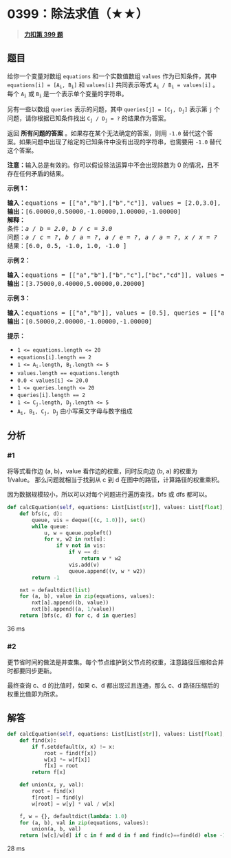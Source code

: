 # 0399：除法求值（★★）


> <u>**[力扣第 399 题](https://leetcode.cn/problems/evaluate-division/)**</u>

## 题目

<p>给你一个变量对数组 <code>equations</code> 和一个实数值数组 <code>values</code> 作为已知条件，其中 <code>equations[i] = [A<sub>i</sub>, B<sub>i</sub>]</code> 和 <code>values[i]</code> 共同表示等式 <code>A<sub>i</sub> / B<sub>i</sub> = values[i]</code> 。每个 <code>A<sub>i</sub></code> 或 <code>B<sub>i</sub></code> 是一个表示单个变量的字符串。</p>

<p>另有一些以数组 <code>queries</code> 表示的问题，其中 <code>queries[j] = [C<sub>j</sub>, D<sub>j</sub>]</code> 表示第 <code>j</code> 个问题，请你根据已知条件找出 <code>C<sub>j</sub> / D<sub>j</sub> = ?</code> 的结果作为答案。</p>

<p>返回 <strong>所有问题的答案</strong> 。如果存在某个无法确定的答案，则用 <code>-1.0</code> 替代这个答案。如果问题中出现了给定的已知条件中没有出现的字符串，也需要用 <code>-1.0</code> 替代这个答案。</p>

<p><strong>注意：</strong>输入总是有效的。你可以假设除法运算中不会出现除数为 0 的情况，且不存在任何矛盾的结果。</p>



<p><strong>示例 1：</strong></p>

<pre>
<strong>输入：</strong>equations = [["a","b"],["b","c"]], values = [2.0,3.0], queries = [["a","c"],["b","a"],["a","e"],["a","a"],["x","x"]]
<strong>输出：</strong>[6.00000,0.50000,-1.00000,1.00000,-1.00000]
<strong>解释：</strong>
条件：<em>a / b = 2.0</em>, <em>b / c = 3.0</em>
问题：<em>a / c = ?</em>, <em>b / a = ?</em>, <em>a / e = ?</em>, <em>a / a = ?</em>, <em>x / x = ?</em>
结果：[6.0, 0.5, -1.0, 1.0, -1.0 ]
</pre>

<p><strong>示例 2：</strong></p>

<pre>
<strong>输入：</strong>equations = [["a","b"],["b","c"],["bc","cd"]], values = [1.5,2.5,5.0], queries = [["a","c"],["c","b"],["bc","cd"],["cd","bc"]]
<strong>输出：</strong>[3.75000,0.40000,5.00000,0.20000]
</pre>

<p><strong>示例 3：</strong></p>

<pre>
<strong>输入：</strong>equations = [["a","b"]], values = [0.5], queries = [["a","b"],["b","a"],["a","c"],["x","y"]]
<strong>输出：</strong>[0.50000,2.00000,-1.00000,-1.00000]
</pre>



<p><strong>提示：</strong></p>

<ul>
<li><code>1 <= equations.length <= 20</code></li>
<li><code>equations[i].length == 2</code></li>
<li><code>1 <= A<sub>i</sub>.length, B<sub>i</sub>.length <= 5</code></li>
<li><code>values.length == equations.length</code></li>
<li><code>0.0 < values[i] <= 20.0</code></li>
<li><code>1 <= queries.length <= 20</code></li>
<li><code>queries[i].length == 2</code></li>
<li><code>1 <= C<sub>j</sub>.length, D<sub>j</sub>.length <= 5</code></li>
<li><code>A<sub>i</sub>, B<sub>i</sub>, C<sub>j</sub>, D<sub>j</sub></code> 由小写英文字母与数字组成</li>
</ul>


## 分析

### #1

将等式看作边 (a, b)，value 看作边的权重，同时反向边 (b, a) 的权重为 1/value。
那么问题就相当于找到从 c 到 d 在图中的路径，计算路径的权重乘积。

因为数据规模较小，所以可以对每个问题进行遍历查找，bfs 或 dfs 都可以。

```python
def calcEquation(self, equations: List[List[str]], values: List[float], queries: List[List[str]]) -> List[float]:
    def bfs(c, d):
        queue, vis = deque([(c, 1.0)]), set()
        while queue:
            u, w = queue.popleft()
            for v, w2 in nxt[u]:
                if v not in vis:
                    if v == d:
                        return w * w2
                    vis.add(v)
                    queue.append((v, w * w2))
        return -1

    nxt = defaultdict(list)
    for (a, b), value in zip(equations, values):
        nxt[a].append((b, value))
        nxt[b].append((a, 1/value))
    return [bfs(c, d) for c, d in queries]
```
36 ms

### #2

更节省时间的做法是并查集。每个节点维护到父节点的权重，注意路径压缩和合并时都要同步更新。

最终查询 c、d 的比值时，如果 c、d 都出现过且连通，那么 c、d 路径压缩后的权重比值即为所求。

## 解答

```python
def calcEquation(self, equations: List[List[str]], values: List[float], queries: List[List[str]]) -> List[float]:
    def find(x):
        if f.setdefault(x, x) != x:
            root = find(f[x])
            w[x] *= w[f[x]]
            f[x] = root
        return f[x]

    def union(x, y, val):
        root = find(x)
        f[root] = find(y)
        w[root] = w[y] * val / w[x]

    f, w = {}, defaultdict(lambda: 1.0)
    for (a, b), val in zip(equations, values):
        union(a, b, val)
    return [w[c]/w[d] if c in f and d in f and find(c)==find(d) else -1 for c, d in queries]
```
28 ms


